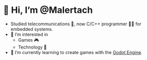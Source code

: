 👋 Hi, I’m @Malertach
=====================
- Studied telecommunications :satellite:, now C/C++ programmer :office_worker: for embedded systems.
- 👀 I’m interested in 
  - Games :video_game:
  - Technology :rocket:
- 🌱 I’m currently learning to create games with the [Godot Engine](https://godotengine.org).

<!---
Malertach/Malertach is a ✨ special ✨ repository because its `README.md` (this file) appears on your GitHub profile.
You can click the Preview link to take a look at your changes.
--->
